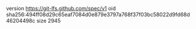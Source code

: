 version https://git-lfs.github.com/spec/v1
oid sha256:494ff08d29c65eaf7084d0e879e3797a768f37f03bc58022d9fd68d46204498c
size 2945
